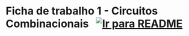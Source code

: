 # Ficha de trabalho 1 - Circuitos Combinacionais &nbsp; [![Ir para README](https://img.shields.io/badge/Indice-Verde?style=for-the-badge)](../../README.md#indice)

